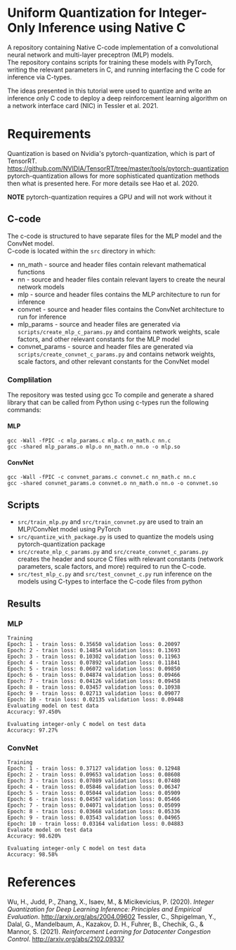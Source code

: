 # Uniform Quantization for Integer-Only Inference using Native C
A repository containing Native C-code implementation of a convolutional neural network and multi-layer preceptron (MLP) models.  
The repository contains scripts for training these models with PyTorch, writing the relevant parameters in C, and running interfacing the C code for inference via C-types.  

The ideas presented in this tutorial were used to quantize and write an inference only C code to deploy a deep reinforcement learning algorithm on a network interface card (NIC) in Tessler et al. 2021. 

# Requirements
Quantization is based on Nvidia's pytorch-quantization, which is part of TensorRT.  
https://github.com/NVIDIA/TensorRT/tree/master/tools/pytorch-quantization
pytorch-quantization allows for more sophisticated quantization methods then what is presented here. For more details see Hao et al. 2020.

**NOTE** pytorch-quantization requires a GPU and will not work without it

## C-code
The c-code is structured to have separate files for the MLP model and the ConvNet model.  
C-code is located within the `src` directory in which:
- nn_math - source and header files contain relevant mathematical functions
- nn - source and header files contain relevant layers to create the neural network models
- mlp - source and header files contains the MLP architecture to run for inference
- convnet - source and header files contains the ConvNet architecture to run for inference
- mlp_params - source and header files are generated via `scripts/create_mlp_c_params.py` and contains network weights, scale factors, and other relevant constants for the MLP model
- convnet_params - source and header files are generated via `scripts/create_convnet_c_params.py` and contains network weights, scale factors, and other relevant constants for the ConvNet model
### Complilation
The repository was tested using gcc
To compile and generate a shared library that can be called from Python using c-types run the following commands:
#### MLP
```
gcc -Wall -fPIC -c mlp_params.c mlp.c nn_math.c nn.c
gcc -shared mlp_params.o mlp.o nn_math.o nn.o -o mlp.so
```
#### ConvNet
```
gcc -Wall -fPIC -c convnet_params.c convnet.c nn_math.c nn.c
gcc -shared convnet_params.o convnet.o nn_math.o nn.o -o convnet.so
```
## Scripts
- `src/train_mlp.py` and `src/train_convnet.py` are used to train an MLP/ConvNet model using PyTorch
- `src/quantize_with_package.py` is used to quantize the models using pytorch-quantization package
- `src/create_mlp_c_params.py` and `src/create_convnet_c_params.py` creates the header and source C files with relevant constants (network parameters, scale factors, and more) required to run the C-code.
- `src/test_mlp_c.py` and `src/test_convnet_c.py` run inference on the models using C-types to interface the C-code files from python


## Results
### MLP
```
Training 
Epoch: 1 - train loss: 0.35650 validation loss: 0.20097
Epoch: 2 - train loss: 0.14854 validation loss: 0.13693
Epoch: 3 - train loss: 0.10302 validation loss: 0.11963
Epoch: 4 - train loss: 0.07892 validation loss: 0.11841
Epoch: 5 - train loss: 0.06072 validation loss: 0.09850
Epoch: 6 - train loss: 0.04874 validation loss: 0.09466
Epoch: 7 - train loss: 0.04126 validation loss: 0.09458
Epoch: 8 - train loss: 0.03457 validation loss: 0.10938
Epoch: 9 - train loss: 0.02713 validation loss: 0.09077
Epoch: 10 - train loss: 0.02135 validation loss: 0.09448
Evaluating model on test data
Accuracy: 97.450%
```
```
Evaluating integer-only C model on test data
Accuracy: 97.27%
```
### ConvNet
```
Training
Epoch: 1 - train loss: 0.37127 validation loss: 0.12948
Epoch: 2 - train loss: 0.09653 validation loss: 0.08608
Epoch: 3 - train loss: 0.07089 validation loss: 0.07480
Epoch: 4 - train loss: 0.05846 validation loss: 0.06347
Epoch: 5 - train loss: 0.05044 validation loss: 0.05909
Epoch: 6 - train loss: 0.04567 validation loss: 0.05466
Epoch: 7 - train loss: 0.04071 validation loss: 0.05099
Epoch: 8 - train loss: 0.03668 validation loss: 0.05336
Epoch: 9 - train loss: 0.03543 validation loss: 0.04965
Epoch: 10 - train loss: 0.03164 validation loss: 0.04883
Evaluate model on test data
Accuracy: 98.620%
```
```
Evaluating integer-only C model on test data
Accuracy: 98.58%
```
# References
Wu, H., Judd, P., Zhang, X., Isaev, M., &#38; Micikevicius, P. (2020). <i>Integer Quantization for Deep Learning Inference: Principles and Empirical Evaluation</i>. http://arxiv.org/abs/2004.09602
Tessler, C., Shpigelman, Y., Dalal, G., Mandelbaum, A., Kazakov, D. H., Fuhrer, B., Chechik, G., &#38; Mannor, S. (2021). <i>Reinforcement Learning for Datacenter Congestion Control</i>. http://arxiv.org/abs/2102.09337
